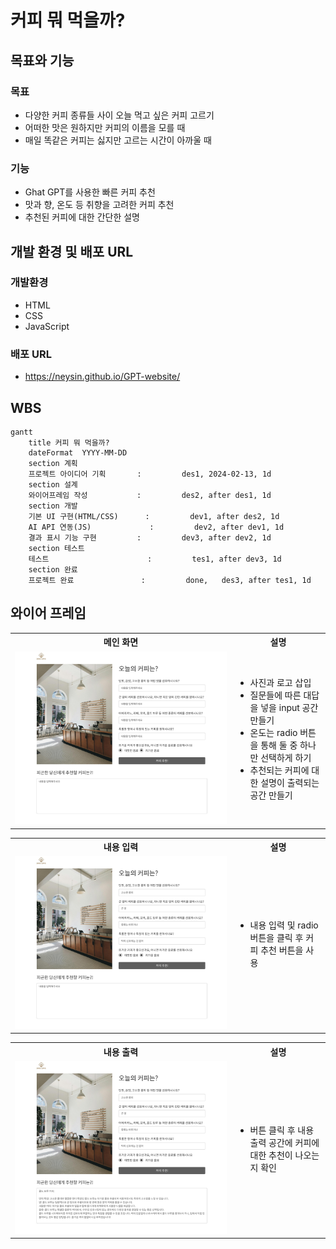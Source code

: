 # 커피 뭐 먹을까?

## 목표와 기능

### 목표
- 다양한 커피 종류들 사이 오늘 먹고 싶은 커피 고르기
- 어떠한 맛은 원하지만 커피의 이름을 모를 때
- 매일 똑같은 커피는 싫지만 고르는 시간이 아까울 때

### 기능
- Ghat GPT를 사용한 빠른 커피 추천
- 맛과 향, 온도 등 취향을 고려한 커피 추천
- 추천된 커피에 대한 간단한 설명

## 개발 환경 및 배포 URL
### 개발환경
- HTML
- CSS
- JavaScript
### 배포 URL
- https://neysin.github.io/GPT-website/

## WBS
```mermaid
gantt
    title 커피 뭐 먹을까?
    dateFormat  YYYY-MM-DD
    section 계획
    프로젝트 아이디어 기획       :         des1, 2024-02-13, 1d
    section 설계
    와이어프레임 작성           :         des2, after des1, 1d
    section 개발
    기본 UI 구현(HTML/CSS)      :         dev1, after des2, 1d
    AI API 연동(JS)             :         dev2, after dev1, 1d
    결과 표시 기능 구현         :         dev3, after dev2, 1d
    section 테스트
    테스트                      :         tes1, after dev3, 1d
    section 완료
    프로젝트 완료               :         done,   des3, after tes1, 1d
```

## 와이어 프레임
<table>
    <tr>
        <th>메인 화면</th>
        <th>설명</th>
    </tr>
    <tr>
        <td width="70%">
            <img src="readme_img/메인 화면.jpg">
        </td>
        <td>
            <ul>
                <li>사진과 로고 삽입</li>
                <li>질문들에 따른 대답을 넣을 input 공간 만들기</li>
                <li>온도는 radio 버튼을 통해 둘 중 하나만 선택하게 하기</li>
                <li>추천되는 커피에 대한 설명이 출력되는 공간 만들기</li>
            </ul>
        </td>
    </tr>
</table>
<table>
    <tr>
        <th>내용 입력</th>
        <th>설명</th>
    </tr>
    <tr width="70%">
        <td width="70%">
            <img src="readme_img/내용 입력.jpg">
        </td>
        <td>
            <ul>
                <li>내용 입력 및 radio 버튼을 클릭 후 커피 추천 버튼을 사용</li>
            </ul>
        </td>
    </tr>
</table>
<table>
    <tr>
        <th>내용 출력</th>
        <th>설명</th>
    </tr>
    <tr>
        <td width="70%">
            <img src="readme_img/내용 출력.jpg">
        </td>
        <td>
            <ul>
                <li>버튼 클릭 후 내용 출력 공간에 커피에 대한 추천이 나오는지 확인</li>
            </ul>
        </td>
    </tr>
</table>